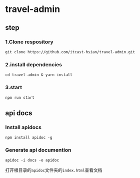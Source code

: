 # travel-admin

## step

### 1.Clone respository

```
git clone https://github.com/itcast-hsian/travel-admin.git
```

### 2.install dependencies

```
cd travel-admin & yarn install
```

### 3.start

```
npm run start
```


## api docs

### Install apidocs

```
npm install apidoc -g
```

### Generate api documention

```
apidoc -i docs -o apidoc
```

打开根目录的`apidoc`文件夹的`index.html`查看文档